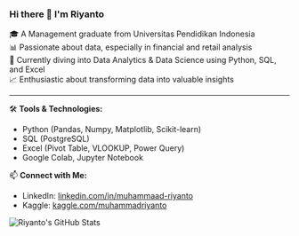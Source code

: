 ### Hi there 👋 I'm Riyanto

🎓 A Management graduate from Universitas Pendidikan Indonesia  
📊 Passionate about data, especially in financial and retail analysis  
💼 Currently diving into Data Analytics & Data Science using Python, SQL, and Excel  
📈 Enthusiastic about transforming data into valuable insights

---

🛠️ **Tools & Technologies:**

- Python (Pandas, Numpy, Matplotlib, Scikit-learn)
- SQL (PostgreSQL)
- Excel (Pivot Table, VLOOKUP, Power Query)
- Google Colab, Jupyter Notebook

📫 **Connect with Me:**
- LinkedIn: [linkedin.com/in/muhammaad-riyanto](https://www.linkedin.com/in/muhammad-riyanto/)
- Kaggle: [kaggle.com/muhammadriyanto](https://www.kaggle.com/muhammadriyanto)

![Riyanto's GitHub Stats](https://github-readme-stats.vercel.app/api?username=Riyanto08&show_icons=true&theme=radical)
